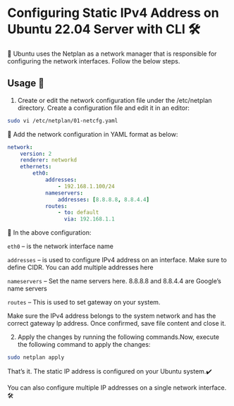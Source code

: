 # Configuring Static IPv4 Address on Ubuntu 22.04 Server with CLI 🛠️

📝 Ubuntu uses the Netplan as a network manager that is responsible for configuring the network interfaces. Follow the below steps.

## Usage 📑

1. Create or edit the network configuration file under the /etc/netplan directory. Create a configuration file and edit it in an editor:


```bash
sudo vi /etc/netplan/01-netcfg.yaml
```
  🔸 Add the network configuration in YAML format as below:

```yaml
network:
    version: 2
    renderer: networkd
    ethernets:
        eth0:
            addresses:
                - 192.168.1.100/24
            nameservers:
                addresses: [8.8.8.8, 8.8.4.4]
            routes:
                - to: default
                  via: 192.168.1.1
```
🔸  In the above configuration:

`eth0` – is the network interface name

`addresses` – is used to configure IPv4 address on an interface. Make sure to define CIDR. You can add multiple addresses here

`nameservers` – Set the name servers here. 8.8.8.8 and 8.8.4.4 are Google’s name servers

`routes` – This is used to set gateway on your system.

Make sure the IPv4 address belongs to the system network and has the correct gateway Ip address. Once confirmed, save file content and close it.

2. Apply the changes by running the following commands.Now, execute the following command to apply the changes:

```bash
sudo netplan apply 
```
That’s it. The static IP address is configured on your Ubuntu system.✔️

You can also configure multiple IP addresses on a single network interface. 🛠️